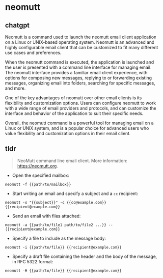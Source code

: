 # neomutt 
## chatgpt 
Neomutt is a command used to launch the neomutt email client application on a Linux or UNIX-based operating system. Neomutt is an advanced and highly configurable email client that can be customized to fit many different use cases and preferences.

When the neomutt command is executed, the application is launched and the user is presented with a command line interface for managing email. The neomutt interface provides a familiar email client experience, with options for composing new messages, replying to or forwarding existing messages, organizing email into folders, searching for specific messages, and more.

One of the key advantages of neomutt over other email clients is its flexibility and customization options. Users can configure neomutt to work with a wide range of email providers and protocols, and can customize the interface and behavior of the application to suit their specific needs.

Overall, the neomutt command is a powerful tool for managing email on a Linux or UNIX system, and is a popular choice for advanced users who value flexibility and customization options in their email client. 

## tldr 
 
> NeoMutt command line email client.
> More information: <https://neomutt.org>.

- Open the specified mailbox:

`neomutt -f {{path/to/mailbox}}`

- Start writing an email and specify a subject and a `cc` recipient:

`neomutt -s "{{subject}}" -c {{cc@example.com}} {{recipient@example.com}}`

- Send an email with files attached:

`neomutt -a {{path/to/file1 path/to/file2 ...}} -- {{recipient@example.com}}`

- Specify a file to include as the message body:

`neomutt -i {{path/to/file}} {{recipient@example.com}}`

- Specify a draft file containing the header and the body of the message, in RFC 5322 format:

`neomutt -H {{path/to/file}} {{recipient@example.com}}`
